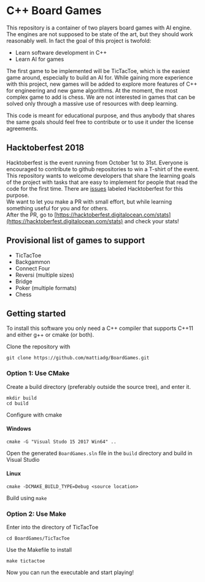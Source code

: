 # C++ Board Games
This repository is a container of two players board games with AI engine. The engines are not supposed to be state of 
the art, but they should work reasonably well. In fact the goal of this project is twofold:  
- Learn software development in C++ 
- Learn AI for games

The first game to be implemented will be TicTacToe, which is the easiest game around, especially to build an AI for. 
While gaining more experience with this project, new games will be added to explore more features of C++ for engineering 
and new game algorithms. 
At the moment, the most complex game to add is chess. We are not interested in games that can be solved only through 
a massive use of resources with deep learning.  

This code is meant for educational purpose, and thus anybody that shares the same goals should 
feel free to contribute or to use it under the license agreements.

## Hacktoberfest 2018
Hacktoberfest is the event running from October 1st to 31st. Everyone is encouraged to contribute to github 
repositories to win a T-shirt of the event.  
This repository wants to welcome developers that share the learning goals of the project with tasks that are easy to 
implement for people that read the code for the first time. There are [issues](https://github.com/mattiadg/BoardGames/issues)
 labeled Hacktoberfest for this purpose.  
We want to let you make a PR with small effort, but while learning something useful for you and for others.  
After the PR, go to [https://hacktoberfest.digitalocean.com/stats](https://hacktoberfest.digitalocean.com/stats) and 
check your stats! 

## Provisional list of games to support
- TicTacToe
- Backgammon
- Connect Four
- Reversi (multiple sizes)
- Bridge
- Poker (multiple formats)
- Chess

## Getting started
To install this software you only need a C++ compiler that supports C++11 and either g++ or cmake (or both). 

Clone the repository with 
```
git clone https://github.com/mattiadg/BoardGames.git
```
### Option 1: Use CMake
Create a build directory (preferably outside the source tree), and enter it.
````
mkdir build
cd build
````

Configure with cmake

#### Windows
````
cmake -G "Visual Studo 15 2017 Win64" ..
````
Open the generated `BoardGames.sln` file in the `build` directory and build in Visual Studio

#### Linux
````
cmake -DCMAKE_BUILD_TYPE=Debug <source location>
````

Build using `make`

### Option 2: Use Make
Enter into the directory of TicTacToe
```
cd BoardGames/TicTacToe
```

Use the Makefile to install
```
make tictactoe
```

Now you can run the executable and start playing!
